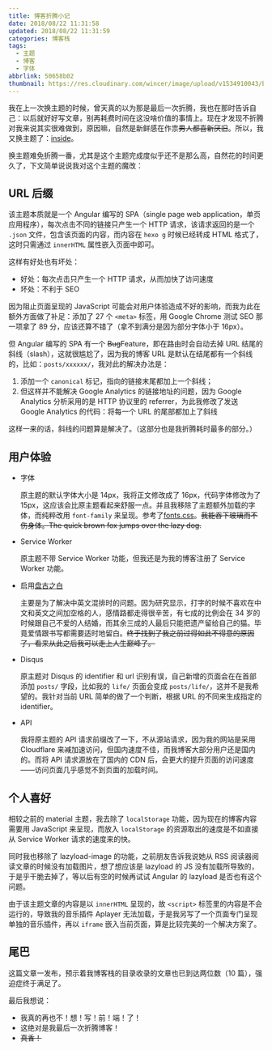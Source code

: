```yaml
---
title: 博客折腾小记
date: 2018/08/22 11:31:58
updated: 2018/08/22 11:31:59
categories: 博客栈
tags:
  - 主题
  - 博客
  - 字体
abbrlink: 50658b02
thumbnail: https://res.cloudinary.com/wincer/image/upload/v1534910043/blog/hacking_blog_record/cover.png
---
```


我在上一次换主题的时候，曾天真的以为那是最后一次折腾，我也在那时告诉自己：以后就好好写文章，别再耗费时间在这没啥价值的事情上。现在才发现不折腾对我来说其实很难做到，原因嘛，自然是新鲜感在作祟~~男人都喜新厌旧~~。所以，我又换主题了：[inside](https://github.com/elmorec/hexo-theme-inside)。

<!-- more -->

换主题难免折腾一番，尤其是这个主题完成度似乎还不是那么高，自然花的时间更久了，下文简单说说我对这个主题的魔改：

## URL 后缀

该主题本质就是一个 Angular 编写的 SPA（single page web application，单页应用程序），每次点击不同的链接只产生一个 HTTP 请求，该请求返回的是一个 `.json` 文件，包含该页面的内容，而内容在 `hexo g` 时候已经转成 HTML 格式了，这时只需通过 `innerHTML` 属性嵌入页面中即可。

这样有好处也有坏处：

- 好处：每次点击只产生一个 HTTP 请求，从而加快了访问速度
- 坏处：不利于 SEO

因为阻止页面呈现的 JavaScript 可能会对用户体验造成不好的影响，而我为此在额外方面做了补足：添加了 27 个 `<meta>` 标签，用 Google Chrome 测试 SEO 那一项拿了 89 分，应该还算不错了（拿不到满分是因为部分字体小于 16px）。

但 Angular 编写的 SPA 有一个 ~~Bug~~Feature，即在路由时会自动去掉 URL 结尾的斜线（slash），这就很尴尬了，因为我的博客 URL 是默认在结尾都有一个斜线的，比如：`posts/xxxxxx/`，我对此的解决办法是：

1. 添加一个 `canonical` 标记，指向的链接末尾都加上一个斜线；
2. 但这样并不能解决 Google Analytics 的链接地址的问题，因为 Google Analytics 分析采用的是 HTTP 协议里的 referrer，为此我修改了发送 Google Analytics 的代码：将每一个 URL 的尾部都加上了斜线

这样一来的话，斜线的问题算是解决了。（这部分也是我折腾耗时最多的部分。）

## 用户体验

- 字体

  原主题的默认字体大小是 14px，我将正文修改成了 16px，代码字体修改为了 15px，这应该会比原主题看起来舒服一点。并且我移除了主题额外加载的字体，而纯粹改用 `font-family` 来呈现。参考了[fonts.css](https://zenozeng.github.io/fonts.css/)。~~我能吞下玻璃而不伤身体。The quick brown fox jumps over the lazy dog.~~

- Service Worker

  原主题不带 Service Worker 功能，但我还是为我的博客注册了 Service Worker 功能。

- 启用[盘古之白](https://github.com/vinta/pangu.js)

  主要是为了解决中英文混排时的问题。因为研究显示，打字的时候不喜欢在中文和英文之间加空格的人，感情路都走得很辛苦，有七成的比例会在 34 岁的时候跟自己不爱的人结婚，而其余三成的人最后只能把遗产留给自己的猫。毕竟爱情跟书写都需要适时地留白。~~终于找到了我之前过得如此不得意的原因了，看来从此之后我可以走上人生巅峰了。~~

- Disqus

  原主题对 Disqus 的 identifier 和 url 识别有误，自己新增的页面会在在首部添加 `posts/` 字段，比如我的 `life/` 页面会变成 `posts/life/`，这并不是我希望的。我针对当前 URL 简单的做了一个判断，根据 URL 的不同来生成指定的 identifier。

- API

  我将原主题的 API 请求前缀改了一下，不从源站请求，因为我的网站是采用 Cloudflare 来~~减~~加速访问，但国内速度不佳，而我博客大部分用户还是国内的。而将 API 请求源放在了国内的 CDN 后，会更大的提升页面的访问速度——访问页面几乎感觉不到页面的加载时间。

## 个人喜好

相较之前的 material 主题，我去除了 `localStorage` 功能，因为现在的博客内容需要用 JavaScript 来呈现，而放入 `localStorage` 的资源取出的速度是不如直接从 Service Worker 请求的速度来的快。

同时我也移除了 lazyload-image 的功能，之前朋友告诉我说她从 RSS 阅读器阅读文章的时候没有加载图片，想了想应该是 lazyload 的 JS 没有加载所导致的，于是乎干脆去掉了，等以后有空的时候再试试 Angular 的 lazyload 是否也有这个问题。

由于该主题文章的内容是以 `innerHTML` 呈现的，故 `<script>` 标签里的内容是不会运行的，导致我的音乐插件 Aplayer 无法加载，于是我另写了一个页面专门呈现单独的音乐插件，再以 `iframe` 嵌入当前页面，算是比较完美的一个解决方案了。

## 尾巴

这篇文章一发布，预示着我博客栈的目录收录的文章也已到达两位数（10 篇），强迫症终于满足了。

最后我想说：

- 我真的再也不！想！写！前！端！了！
- 这绝对是我最后一次折腾博客！
- ~~真香！~~
